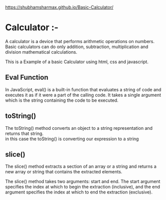 https://shubhamsharmax.github.io/Basic-Calculator/
<h1>Calculator :-</h1>
<p>A calculator is a device that performs arithmetic operations on numbers. Basic calculators can do only addition, subtraction, multiplication and division mathematical calculations.</p>
<p>This is a Example of a basic Calculator using html, css and javascript.</p>

<h2>Eval Function</h2>
<p>In JavaScript, eval() is a built-in function that evaluates a string of code and executes it as if it were a part of the calling code. It takes a single argument which is the string containing the code to be executed.</p>

<h2>toString()</h2>
<p>The toString() method converts an object to a string representation and returns that string.</br>
in this case the toString() is converting our expression to a string</p>

<h2>slice()</h2>
<p>The slice() method extracts a section of an array or a string and returns a new array or string that contains the extracted elements.

The slice() method takes two arguments: start and end. The start argument specifies the index at which to begin the extraction (inclusive), and the end argument specifies the index at which to end the extraction (exclusive).
</p>
